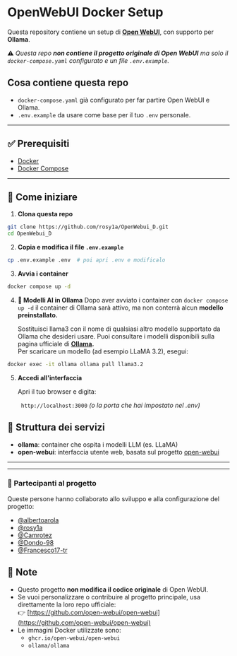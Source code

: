 # OpenWebUI Docker Setup

Questa repository contiene un setup di **[Open WebUI](https://github.com/open-webui/open-webui)**, con supporto per **Ollama**.

⚠️ _Questa repo **non contiene il progetto originale di Open WebUI** ma solo il `docker-compose.yaml` configurato e un file `.env.example`._

## Cosa contiene questa repo

- `docker-compose.yaml` già configurato per far partire Open WebUI e Ollama.
- `.env.example` da usare come base per il tuo `.env` personale.

---

## ✅ Prerequisiti

- [Docker](https://docs.docker.com/get-docker/)
- [Docker Compose](https://docs.docker.com/compose/)
---

## 🚀 Come iniziare

1. **Clona questa repo**

```bash
git clone https://github.com/rosy1a/OpenWebui_D.git
cd OpenWebui_D
```
2. **Copia e modifica il file `.env.example`**
```bash
cp .env.example .env  # poi apri .env e modificalo
```
3. **Avvia i container**
```bash
docker compose up -d
```

4. **🧠 Modelli AI in Ollama**
  Dopo aver avviato i container con `docker compose up -d` il container di Ollama sarà attivo, ma non conterrà alcun **modello preinstallato.**

   Sostituisci llama3 con il nome di qualsiasi altro modello supportato da Ollama che desideri usare. Puoi consultare i modelli disponibili sulla pagina ufficiale di **[Ollama](https://ollama.com/library).**  
Per scaricare un modello (ad esempio LLaMA 3.2), esegui:  
```bash
docker exec -it ollama ollama pull llama3.2
```
   
5. **Accedi all'interfaccia**
   
   Apri il tuo browser e digita:
   
   ``` http://localhost:3000``` _(o la porta che hai impostato nel .env)_

## 🧱 Struttura dei servizi

- **ollama**: container che ospita i modelli LLM (es. LLaMA)
- **open-webui**: interfaccia utente web, basata sul progetto [open-webui](https://github.com/open-webui/open-webui)

---

---

### 👥 Partecipanti al progetto

Queste persone hanno collaborato allo sviluppo e alla configurazione del progetto:

- [@albertoarola](https://github.com/albertoarola)
- [@rosy1a](https://github.com/rosy1a)
- [@Camrotez](https://github.com/Camrotez)
- [@Dondo-98](https://github.com/Dondo-98)
- [@Francesco17-tr](https://github.com/Francesco17-tr)




## 📝 Note

- Questo progetto **non modifica il codice originale** di Open WebUI.
- Se vuoi personalizzare o contribuire al progetto principale, usa direttamente la loro repo ufficiale:  
  👉 [https://github.com/open-webui/open-webui](https://github.com/open-webui/open-webui)
- Le immagini Docker utilizzate sono:
  - `ghcr.io/open-webui/open-webui`
  - `ollama/ollama`
